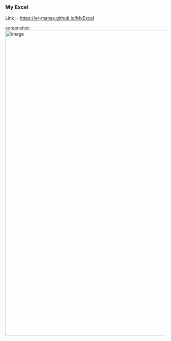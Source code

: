 ### My Excel
Link :- https://er-manav.github.io/MyExcel

screenshot:
<img width="960" alt="image" src="https://user-images.githubusercontent.com/69981113/174032075-d6737470-c183-4e01-842e-fd56dd48ee38.png">
